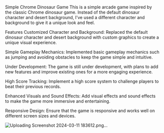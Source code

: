 Simple Chrome Dinosaur Game
This is a simple arcade game inspired by the classic Chrome dinosaur game. Instead of the default dinosaur character and desert background, I've used a different character and background to give it a unique look and feel.

Features
Customized Character and Background: Replaced the default dinosaur character and desert background with custom graphics to create a unique visual experience.

Simple Gameplay Mechanics: Implemented basic gameplay mechanics such as jumping and avoiding obstacles to keep the game simple and intuitive.

Under Development:
The game is still under development, with plans to add new features and improve existing ones for a more engaging experience.

High Score Tracking: Implement a high score system to challenge players to beat their previous records.

Enhanced Visuals and Sound Effects: Add visual effects and sound effects to make the game more immersive and entertaining.

Responsive Design: Ensure that the game is responsive and works well on different screen sizes and devices.

![Uploading Screenshot 2024-03-11 183612.png…]()
